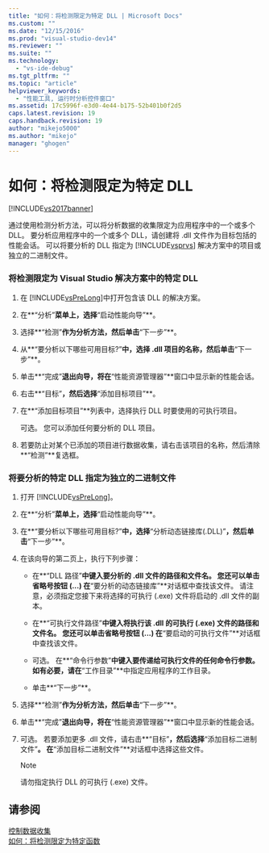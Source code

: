 ```yaml
---
title: "如何：将检测限定为特定 DLL | Microsoft Docs"
ms.custom: ""
ms.date: "12/15/2016"
ms.prod: "visual-studio-dev14"
ms.reviewer: ""
ms.suite: ""
ms.technology: 
  - "vs-ide-debug"
ms.tgt_pltfrm: ""
ms.topic: "article"
helpviewer_keywords: 
  - "性能工具, 运行时分析控件窗口"
ms.assetid: 17c5996f-e3d0-4e44-b175-52b401b0f2d5
caps.latest.revision: 19
caps.handback.revision: 19
author: "mikejo5000"
ms.author: "mikejo"
manager: "ghogen"
---
```

# 如何：将检测限定为特定 DLL
[!INCLUDE[vs2017banner](../code-quality/includes/vs2017banner.md)]

通过使用检测分析方法，可以将分析数据的收集限定为应用程序中的一个或多个 DLL。  要分析应用程序中的一个或多个 DLL，请创建将 .dll 文件作为目标包括的性能会话。  可以将要分析的 DLL 指定为 [!INCLUDE[vsprvs](../code-quality/includes/vsprvs_md.md)] 解决方案中的项目或独立的二进制文件。  
  
### 将检测限定为 Visual Studio 解决方案中的特定 DLL  
  
1.  在 [!INCLUDE[vsPreLong](../code-quality/includes/vsprelong_md.md)]中打开包含该 DLL 的解决方案。  
  
2.  在**“分析”**菜单上，选择**“启动性能向导”**。  
  
3.  选择**“检测”**作为分析方法，然后单击**“下一步”**。  
  
4.  从**“要分析以下哪些可用目标?”**中，选择 .dll 项目的名称，然后单击**“下一步”**。  
  
5.  单击**“完成”**退出向导，将在**“性能资源管理器”**窗口中显示新的性能会话。  
  
6.  右击**“目标”**，然后选择**“添加目标项目”**。  
  
7.  在**“添加目标项目”**列表中，选择执行 DLL 时要使用的可执行项目。  
  
     可选。  您可以添加任何要分析的 DLL 项目。  
  
8.  若要防止对某个已添加的项目进行数据收集，请右击该项目的名称，然后清除**“检测”**复选框。  
  
### 将要分析的特定 DLL 指定为独立的二进制文件  
  
1.  打开 [!INCLUDE[vsPreLong](../code-quality/includes/vsprelong_md.md)]。  
  
2.  在**“分析”**菜单上，选择**“启动性能向导”**。  
  
3.  在**“要分析以下哪些可用目标?”**中，选择**“分析动态链接库\(.DLL\)”**，然后单击**“下一步”**。  
  
4.  在该向导的第二页上，执行下列步骤：  
  
    -   在**“DLL 路径”**中键入要分析的 .dll 文件的路径和文件名。  您还可以单击省略号按钮 \(...\) 在**“要分析的动态链接库”**对话框中查找该文件。  请注意，必须指定您接下来将选择的可执行 \(.exe\) 文件将启动的 .dll 文件的副本。  
  
    -   在**“可执行文件路径”**中键入将执行该 .dll 的可执行 \(.exe\) 文件的路径和文件名。  您还可以单击省略号按钮 \(...\) 在**“要启动的可执行文件”**对话框中查找该文件。  
  
    -   可选。  在**“命令行参数”**中键入要传递给可执行文件的任何命令行参数。  如有必要，请在**“工作目录”**中指定应用程序的工作目录。  
  
    -   单击**“下一步”**。  
  
5.  选择**“检测”**作为分析方法，然后单击**“下一步”**。  
  
6.  单击**“完成”**退出向导，将在**“性能资源管理器”**窗口中显示新的性能会话。  
  
7.  可选。  若要添加更多 .dll 文件，请右击**“目标”**，然后选择**“添加目标二进制文件”**。  在**“添加目标二进制文件”**对话框中选择这些文件。  
  
    > [!NOTE]
    >  请勿指定执行 DLL 的可执行 \(.exe\) 文件。  
  
## 请参阅  
 [控制数据收集](../profiling/controlling-data-collection.md)   
 [如何：将检测限定为特定函数](../profiling/how-to-limit-instrumentation-to-specific-functions.md)